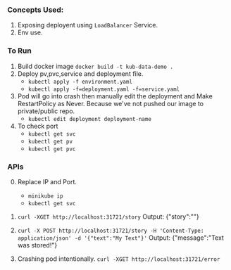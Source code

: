 ### Concepts Used: 
1. Exposing deployent using `LoadBalancer` Service.
2. Env use.
### To Run

1. Build docker image `docker build -t kub-data-demo .`
2. Deploy pv,pvc,service and deployment file.
    - `kubectl apply -f environment.yaml`
    - `kubectl apply -f=deployment.yaml -f=service.yaml` 
3. Pod will go into crash then manually edit the deployment and Make RestartPolicy as Never. Because we've not pushed our image to private/public repo.
    - `kubectl edit deployment deployment-name`
3. To check port
    - `kubectl get svc`
    - `kubectl get pv`
    - `kubectl get pvc`


### APIs
0. Replace IP and Port.
   - `minikube ip`
   - `kubectl get svc`
1. `curl -XGET http://localhost:31721/story`
Output: {"story":""}

2. `curl -X POST http://localhost:31721/story -H 'Content-Type: application/json' -d '{"text":"My Text"}'`
Output: {"message":"Text was stored!"}

3. Crashing pod intentionally. 
    `curl -XGET http://localhost:31721/error`
